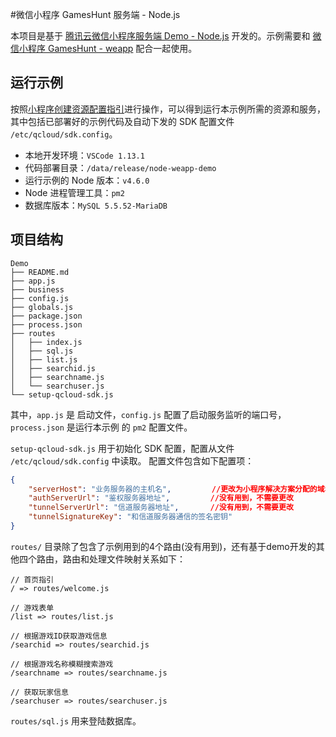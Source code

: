 #微信小程序 GamesHunt 服务端  - Node.js

本项目是基于 [腾讯云微信小程序服务端 Demo - Node.js](https://github.com/tencentyun/wafer-node-server-demo) 开发的。示例需要和 [微信小程序 GamesHunt - weapp](https://github.com/Sgearjhz/weapp-gameshunt) 配合一起使用。

## 运行示例

按照[小程序创建资源配置指引](https://github.com/tencentyun/weapp-doc)进行操作，可以得到运行本示例所需的资源和服务，其中包括已部署好的示例代码及自动下发的 SDK 配置文件 `/etc/qcloud/sdk.config`。

- 本地开发环境：`VSCode 1.13.1`
- 代码部署目录：`/data/release/node-weapp-demo`
- 运行示例的 Node 版本：`v4.6.0`
- Node 进程管理工具：`pm2`
- 数据库版本：`MySQL 5.5.52-MariaDB`

## 项目结构

```
Demo
├── README.md
├── app.js
├── business
├── config.js
├── globals.js
├── package.json
├── process.json
├── routes
│   ├── index.js
│   ├── sql.js
│   ├── list.js
│   ├── searchid.js
│   ├── searchname.js
│   └── searchuser.js
└── setup-qcloud-sdk.js
```

其中，`app.js` 是 启动文件，`config.js` 配置了启动服务监听的端口号，`process.json` 是运行本示例 的 `pm2` 配置文件。

`setup-qcloud-sdk.js` 用于初始化 SDK 配置，配置从文件 `/etc/qcloud/sdk.config` 中读取。 配置文件包含如下配置项：

```json
{
    "serverHost": "业务服务器的主机名",         //更改为小程序解决方案分配的域名
    "authServerUrl": "鉴权服务器地址",         //没有用到，不需要更改
    "tunnelServerUrl": "信道服务器地址",       //没有用到，不需要更改
    "tunnelSignatureKey": "和信道服务器通信的签名密钥"
}
```

`routes/` 目录除了包含了示例用到的4个路由(没有用到)，还有基于demo开发的其他四个路由，路由和处理文件映射关系如下：

```
// 首页指引
/ => routes/welcome.js

// 游戏表单
/list => routes/list.js

// 根据游戏ID获取游戏信息
/searchid => routes/searchid.js

// 根据游戏名称模糊搜索游戏
/searchname => routes/searchname.js

// 获取玩家信息
/searchuser => routes/searchuser.js
```

`routes/sql.js` 用来登陆数据库。
